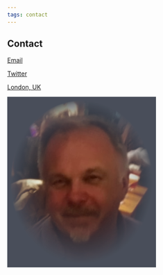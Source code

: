 ```yaml
---
tags: contact
---
```


## Contact

<i class="fas fa-at"></i>[Email](mailto:brad@nexusseven.com)

<i class="fab fa-twitter"></i>[Twitter](https://twitter.com/ArnstBrad)

<i class="fas fa-map-marker-alt"></i>[London, UK](https://goo.gl/maps/Gzuf7DiyDRaQmh8J8)

![Brad Bust](images/brad-bust-pub1.png)